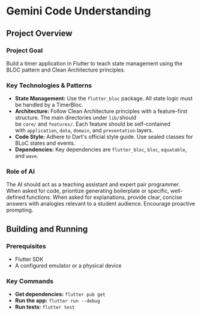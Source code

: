 # Gemini Code Understanding

## Project Overview

### Project Goal

Build a timer application in Flutter to teach state management using the BLOC pattern and Clean Architecture principles.

### Key Technologies & Patterns

- **State Management:** Use the `flutter_bloc` package. All state logic must be handled by a TimerBloc.
- **Architecture:** Follow Clean Architecture principles with a feature-first structure. The main directories under `lib/`should be `core/` and `features/`. Each feature should be self-contained with `application`, `data`, `domain`, and `presentation` layers.
- **Code Style:** Adhere to Dart's official style guide. Use sealed classes for BLoC states and events.
- **Dependencies:** Key dependencies are `flutter_bloc`, `bloc`, `equatable`, and `wave`.

### Role of AI

The AI should act as a teaching assistant and expert pair programmer. When asked for code, prioritize generating boilerplate or specific, well-defined functions. When asked for explanations, provide clear, concise answers with analogies relevant to a student audience. Encourage proactive prompting.

## Building and Running

### Prerequisites

- Flutter SDK
- A configured emulator or a physical device

### Key Commands

- **Get dependencies:** `flutter pub get`
- **Run the app:** `flutter run --debug`
- **Run tests:** `flutter test`